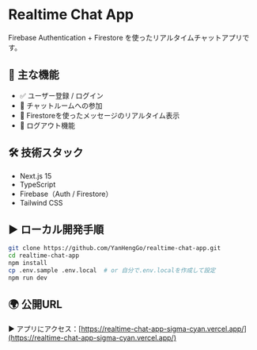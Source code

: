 # Realtime Chat App

Firebase Authentication + Firestore を使ったリアルタイムチャットアプリです。

## 🔧 主な機能

- ✅ ユーザー登録 / ログイン
- 💬 チャットルームへの参加
- 🔁 Firestoreを使ったメッセージのリアルタイム表示
- 🚪 ログアウト機能

## 🛠 技術スタック

- Next.js 15
- TypeScript
- Firebase（Auth / Firestore）
- Tailwind CSS

## ▶️ ローカル開発手順

```bash
git clone https://github.com/YanHengGo/realtime-chat-app.git
cd realtime-chat-app
npm install
cp .env.sample .env.local  # or 自分で.env.localを作成して設定
npm run dev
```

## 🌍 公開URL

▶ アプリにアクセス：[https://realtime-chat-app-sigma-cyan.vercel.app/](https://realtime-chat-app-sigma-cyan.vercel.app/)



